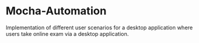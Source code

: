 # Mocha-Automation
Implementation of different user scenarios for a desktop application where users take online exam via a desktop application.
